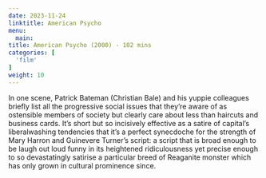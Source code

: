 ```yaml
---
date: 2023-11-24
linktitle: American Psycho
menu:
  main:
title: American Psycho (2000) - 102 mins
categories: [
  'film'
]
weight: 10
---
```


In one scene, Patrick Bateman (Christian Bale) and his yuppie colleagues briefly list all the progressive social issues that they’re aware of as ostensible members of society but clearly care about less than haircuts and business cards. It’s short but so incisively effective as a satire of capital’s liberalwashing tendencies that it’s a perfect synecdoche for the strength of Mary Harron and Guinevere Turner’s script: a script that is broad enough to be laugh out loud funny in its heightened ridiculousness yet precise enough to so devastatingly satirise a particular breed of Reaganite monster which has only grown in cultural prominence since.

